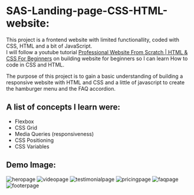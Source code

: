 # SAS-Landing-page-CSS-HTML-website:
This project is a frontend website with limited functionallity, coded with CSS, HTML and a bit of JavaScript.  
I will follow a youtube tutorial [Professional Website From Scratch | HTML & CSS For Beginners](https://www.youtube.com/watch?v=HXYZxVbWkjc) on building website for beginners so I can learn How to code in CSS and HTML.

The purpose of this project is to gain a basic understanding of building a responsive website with HTML and CSS
and a little of javascript to create the hamburger menu and the FAQ accordion.

## A list of concepts I learn were: 
  - Flexbox
  - CSS Grid
  - Media Queries (responsiveness)
  - CSS Positioning
  - CSS Variables


## Demo Image:
![heropage](https://github.com/user-attachments/assets/d9caecc9-854d-40b8-9f3d-bcfb813f7a0f)
![videopage](https://github.com/user-attachments/assets/5fef52fa-c4a7-4ed6-b88f-b337d88e3103)
![testimonialpage](https://github.com/user-attachments/assets/4e81eb10-078b-41d5-802b-75cd6deb38b8)
![pricingpage](https://github.com/user-attachments/assets/8baeee0b-23c7-48c6-bd86-e4beeea133f3)
![faqpage](https://github.com/user-attachments/assets/6c78e8b0-0720-4444-a594-7826187ca81a)
![footerpage](https://github.com/user-attachments/assets/d4cb7d4b-c01b-41f2-aec0-db05b0dd0aca)
